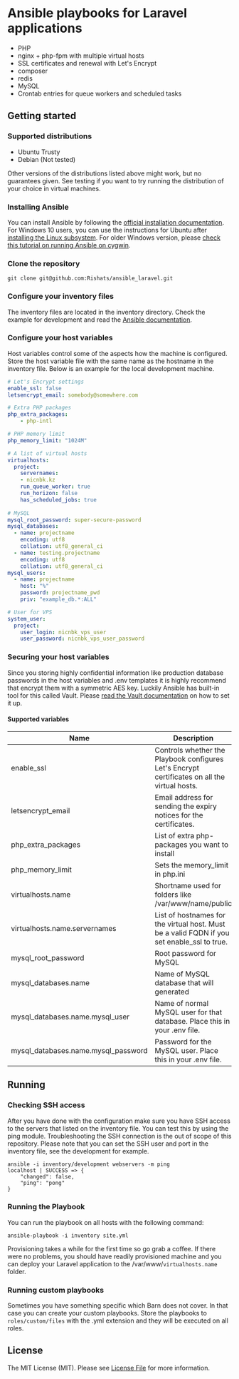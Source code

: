 # Ansible playbooks for Laravel applications

* PHP
* nginx + php-fpm with multiple virtual hosts
* SSL certificates and renewal with Let's Encrypt
* composer
* redis
* MySQL
* Crontab entries for queue workers and scheduled tasks

## Getting started

### Supported distributions

* Ubuntu Trusty
* Debian (Not tested)

Other versions of the distributions listed above might work, but no guarantees given. See testing if you want to try running the distribution of your choice in virtual machines.

### Installing Ansible
You can install Ansible by following the [official installation documentation](http://docs.ansible.com/ansible/intro_installation.html). For Windows 10 users, you can use the instructions for Ubuntu after [installing the Linux subsystem](https://msdn.microsoft.com/en-us/commandline/wsl/install_guide). For older Windows version, please [check this tutorial on running Ansible on cygwin](https://www.jeffgeerling.com/project/running-ansible-within-windows).

### Clone the repository
```shell
git clone git@github.com:Rishats/ansible_laravel.git
```

### Configure your inventory files
The inventory files are located in the inventory directory. Check the example for development and read the [Ansible documentation](http://docs.ansible.com/ansible/intro_inventory.html).

### Configure your host variables
Host variables control some of the aspects how the machine is configured. Store the host variable file with the same name as the hostname in the inventory file. Below is an example for the local development machine. 

```yaml
# Let's Encrypt settings
enable_ssl: false
letsencrypt_email: somebody@somewhere.com

# Extra PHP packages
php_extra_packages:    
    - php-intl

# PHP memory limit
php_memory_limit: "1024M"

# A list of virtual hosts
virtualhosts:
  project:
    servernames:
    - nicnbk.kz
    run_queue_worker: true
    run_horizon: false
    has_scheduled_jobs: true
    
# MySQL
mysql_root_password: super-secure-password
mysql_databases:
  - name: projectname
    encoding: utf8
    collation: utf8_general_ci
  - name: testing.projectname
    encoding: utf8
    collation: utf8_general_ci
mysql_users:
  - name: projectname
    host: "%"
    password: projectname_pwd
    priv: "example_db.*:ALL"

# User for VPS
system_user:
  project:
    user_login: nicnbk_vps_user
    user_password: nicnbk_vps_user_password
```

### Securing your host variables
Since you storing highly confidential information like production database passwords in the host variables and .env templates it is highly recommend that encrypt them with a symmetric AES key. Luckily Ansible has built-in tool for this called Vault. Please [read the Vault documentation](http://docs.ansible.com/ansible/playbooks_vault.html) on how to set it up.

#### Supported variables

| Name                                   | Description                                                                                                            | Required |
|----------------------------------------|------------------------------------------------------------------------------------------------------------------------|----------|
| enable_ssl                             | Controls whether the Playbook configures Let's Encrypt certificates on all the virtual hosts.                          | No       |
| letsencrypt_email                      | Email address for sending the expiry notices for the certificates.                                                     | No       |
| php_extra_packages                     | List of extra php-packages you want to install                                                                         | No       |
| php_memory_limit                       | Sets the memory_limit in php.ini                                                                                       | No       |
| virtualhosts.name                      | Shortname used for folders like /var/www/name/public                                                                   | Yes      |
| virtualhosts.name.servernames          | List of hostnames for the virtual host. Must be a valid FQDN if you set enable_ssl to true.                            | Yes      |
| mysql_root_password                    | Root password for MySQL                                                                                                | Yes      |
| mysql_databases.name                   | Name of MySQL database that will generated                                                                             | Yes      |
| mysql_databases.name.mysql_user        | Name of normal MySQL user for that database. Place this in your .env file.                                             | Yes      |
| mysql_databases.name.mysql_password    | Password for the MySQL user. Place this in your .env file.                                                             | Yes      |                                   | Yes       |     |

## Running

### Checking SSH access
After you have done with the configuration make sure you have SSH access to the servers that listed on the inventory file. You can test this by using the ping module. Troubleshooting the SSH connection is the out of scope of this repository. Please note that you can set the SSH user and port in the inventory file, see the development for example.

```shell
ansible -i inventory/development webservers -m ping
localhost | SUCCESS => {
    "changed": false,
    "ping": "pong"
}
```

### Running the Playbook
You can run the playbook on all hosts with the following command:
```shell
ansible-playbook -i inventory site.yml
```
Provisioning takes a while for the first time so go grab a coffee. If there were no problems, you should have readily provisioned machine and you can deploy your Laravel application to the /var/www/`virtualhosts.name` folder.  

### Running custom playbooks
Sometimes you have something specific which Barn does not cover. In that case you can create your custom playbooks. Store the playbooks to `roles/custom/files` with the .yml extension and they will be executed on all roles.

## License

The MIT License (MIT). Please see [License File](LICENSE.md) for more information.
